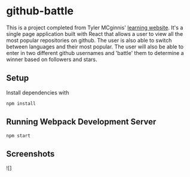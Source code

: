 # github-battle
This is a project completed from Tyler MCginnis' [learning website](https://ui.dev/c). It's a single page application built with React that allows a user to view all the most popular repositories on github. The user is also able to switch between languages and their most popular. The user will also be able to enter in two different github usernames and 'battle' them to determine a winner based on followers and stars.

## Setup
Install dependencies with
```terminal
npm install
```
## Running Webpack Development Server
```terminal
npm start
```

## Screenshots
![]